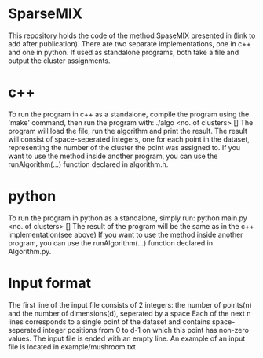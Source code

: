 # SparseMIX
This repository holds the code of the method SpaseMIX presented in (link to add after publication).
There are two separate implementations, one in c++ and one in python. If used as standalone programs, both take a file and output the cluster assignments.

# c++
To run the program in c++ as a standalone, compile the program using the 'make' command, then run the program with:
./algo <filename> <no. of clusters> <T parameter> [<seed>]
The program will load the file, run the algorithm and print the result. The result will consist of space-seperated integers, one for each point in the dataset, representing the number of the cluster the point was assigned to.
If you want to use the method inside another program, you can use the runAlgorithm(...) function declared in algorithm.h.

# python
To run the program in python as a standalone, simply run:
python main.py <filename> <no. of clusters> <T parameter> [<seed>]
The result of the program will be the same as in the c++ implementation(see above)
If you want to use the method inside another program, you can use the runAlgorithm(...) function declared in Algorithm.py.

# Input format
The first line of the input file consists of 2 integers: the number of points(n) and the number of dimensions(d), seperated by a space
Each of the next n lines corresponds to a single point of the dataset and contains space-seperated integer positions from 0 to d-1 on which this point has non-zero values.
The input file is ended with an empty line.
An example of an input file is located in example/mushroom.txt
